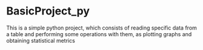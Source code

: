 # BasicProject_py
This is a simple python project, which consists of reading specific data from a table and performing some operations with them, as plotting graphs and obtaining statistical metrics
